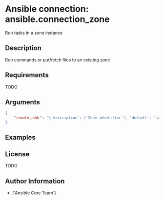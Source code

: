 # Ansible connection: ansible.connection_zone


Run tasks in a zone instance

## Description

Run commands or put/fetch files to an existing zone

## Requirements

TODO

## Arguments

``` json
{
    "remote_addr": "{'description': ['Zone identifier'], 'default': 'inventory_hostname', 'vars': [{'name': 'ansible_host'}, {'name': 'ansible_zone_host'}]}",
}
```

## Examples



## License

TODO

## Author Information
  - ['Ansible Core Team']
